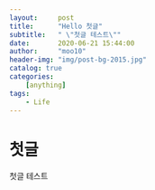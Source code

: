 ```yaml
---
layout:     post
title:      "Hello 첫글"
subtitle:   " \"첫글 테스트\""
date:       2020-06-21 15:44:00
author:     "moo10"
header-img: "img/post-bg-2015.jpg"
catalog: true
categories: 
    [anything]
tags:
    - Life
---
```


# 첫글
 첫글 테스트